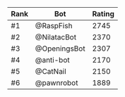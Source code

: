 Rank|Bot|Rating
---|---|---
#1|@RaspFish|2745
#2|@NilatacBot|2370
#3|@OpeningsBot|2307
#4|@anti-bot|2170
#5|@CatNail|2150
#6|@pawnrobot|1889
